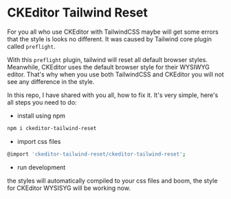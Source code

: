 # CKEditor Tailwind Reset

For you all who use CKEditor with TailwindCSS maybe will get some errors that the style is looks no different. It was caused by Tailwind core plugin called `preflight`. 

With this `preflight` plugin, tailwind will reset all default browser styles. Meanwhile, CKEditor uses the default browser style for their WYSIWYG editor. That's why when you use both TailwindCSS and CKEditor you will not see any difference in the style.

In this repo, I have shared with you all, how to fix it. It's very simple, here's all steps you need to do:

- install using npm
```bash
npm i ckeditor-tailwind-reset
```

- import css files
```bash
@import 'ckeditor-tailwind-reset/ckeditor-tailwind-reset';
```

- run development

the styles will automatically compiled to your css files and boom, the style for CKEditor WYSISYG will be working now.